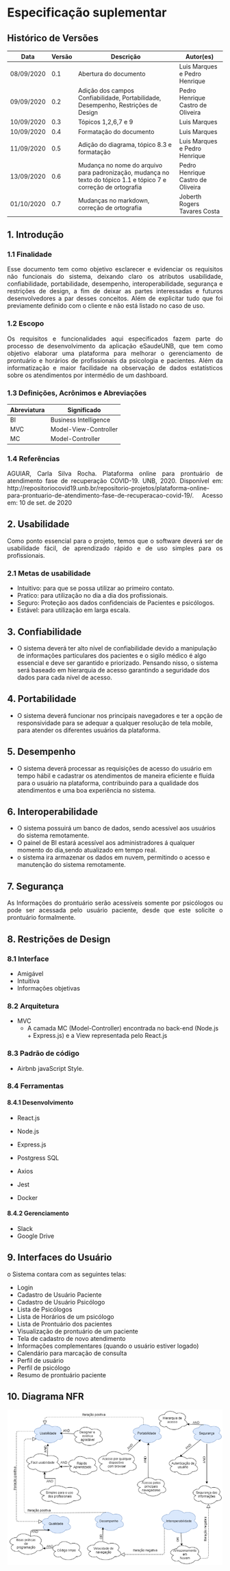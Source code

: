 # Especificação suplementar 

## Histórico de Versões
| Data     | Versão   | Descrição | Autor(es) |
| --- | --- | --- | --- | 
| 08/09/2020 | 0.1 | Abertura do documento | Luis Marques e Pedro Henrique | 
| 09/09/2020 | 0.2 | Adição dos campos Confiabilidade, Portabilidade, Desempenho, Restrições de Design | Pedro Henrique Castro de Oliveira |
|10/09/2020|0.3| Tópicos 1,2,6,7 e 9| Luis Marques |
|10/09/2020|0.4| Formatação do documento | Luis Marques |
|11/09/2020|0.5| Adição do diagrama, tópico 8.3 e formatação | Luis Marques e Pedro Henrique |
|13/09/2020|0.6| Mudança no nome do arquivo para padronização, mudança no texto do tópico 1.1 e tópico 7 e correção de ortografia | Pedro Henrique Castro de Oliveira |
|01/10/2020| 0.7 | Mudanças no markdown, correção de ortografia | Joberth Rogers Tavares Costa |

## 1. Introdução  

### 1.1 Finalidade 

<p style="text-align: justify">
  Esse documento tem como objetivo esclarecer e evidenciar os requisitos não funcionais do sistema, deixando claro os atributos usabilidade, confiabilidade, portabilidade, desempenho, interoperabilidade, segurança e restrições de design, a fim de deixar as partes interessadas e futuros desenvolvedores a par desses conceitos. Além de explicitar tudo que foi previamente definido com o cliente e não está listado no caso de uso.
</p>

### 1.2 Escopo 

<p style="text-align: justify">
  Os requisitos e funcionalidades aqui especificados fazem parte do processo de desenvolvimento da aplicação eSaudeUNB, que tem como objetivo elaborar uma plataforma para melhorar o gerenciamento de prontuário e horários de profissionais da psicologia e pacientes. Além da informatização e maior facilidade na observação de dados estatísticos sobre os atendimentos por intermédio de um dashboard.
</p>

### 1.3 Definições, Acrônimos e Abreviações

|Abreviatura|Significado|
| --- | --- |
| BI |Business Intelligence|
| MVC | Model-View-Controller|
|MC | Model-Controller|  

### 1.4 Referências 

<p style="text-align: justify">
  AGUIAR, Carla Silva Rocha. Plataforma online para prontuário de atendimento fase de recuperação COVID-19. UNB, 2020. Disponível em: http://repositoriocovid19.unb.br/repositorio-projetos/plataforma-online-para-prontuario-de-atendimento-fase-de-recuperacao-covid-19/. Acesso em: 10 de set. de 2020 
</p>

## 2. Usabilidade 
<p style="text-align: justify"> 
  Como ponto essencial para o projeto, temos que o software deverá ser de usabilidade fácil, de aprendizado rápido e de uso simples para os profissionais. 
</p>

### 2.1 Metas de usabilidade 

* Intuitivo: para que se possa utilizar ao primeiro contato.<br> 
* Pratico: para utilização no dia a dia dos profissionais.<br> 
* Seguro: Proteção aos dados confidenciais de Pacientes e psicólogos.<br> 
* Estável: para utilização em larga escala. <br>

## 3. Confiabilidade 

* O sistema deverá ter alto nível de confiabilidade devido a manipulação de informações particulares dos pacientes e o sigilo médico é algo essencial e deve ser garantido e priorizado. Pensando nisso, o sistema será baseado em hierarquia de acesso garantindo a seguridade dos dados para cada nível de acesso.

## 4. Portabilidade 

* O sistema deverá funcionar nos principais navegadores e ter a opção de responsividade para se adequar a qualquer resolução de tela mobile, para atender os diferentes usuários da plataforma. 

## 5. Desempenho 

* O sistema deverá processar as requisições de acesso do usuário em tempo hábil e cadastrar os atendimentos de maneira eficiente e fluída para o usuário na plataforma, contribuindo para a qualidade dos atendimentos e uma boa experiência no sistema.

## 6. Interoperabilidade  

* O sistema possuirá um banco de dados, sendo acessível aos usuários do sistema remotamente.  <br>
* O painel de BI estará acessível aos administradores á qualquer momento do dia,sendo atualizado em tempo real. <br>
* o sistema ira armazenar os dados em nuvem, permitindo o acesso e manutenção do sistema remotamente. <br>

## 7. Segurança  

<p style="text-align: justify;">
  As Informações do prontuário serão acessíveis somente por psicólogos ou pode ser acessada pelo usuário paciente, desde que este solicite o prontuário formalmente.
</p>

## 8. Restrições de Design  

### 8.1 Interface 

* Amigável 
* Intuitiva 
* Informações objetivas 

### 8.2 Arquitetura 
* MVC 
  * A camada MC (Model-Controller) encontrada no back-end (Node.js + Express.js) e a View representada pelo React.js

### 8.3 Padrão de código

* Airbnb javaScript Style.

### 8.4 Ferramentas 

#### 8.4.1 Desenvolvimento 

* React.js 

* Node.js 

* Express.js 

* Postgress SQL 

* Axios 

* Jest 

* Docker 

#### 8.4.2 Gerenciamento 
* Slack 
* Google Drive 

## 9. Interfaces do Usuário  

o Sistema contara com as seguintes telas:<br> 

* Login 
* Cadastro de Usuário Paciente
* Cadastro de Usuário Psicólogo
* Lista de Psicólogos
* Lista de Horários de um psicólogo
* Lista de Prontuário dos pacientes
* Visualização de prontuário de um paciente
* Tela de cadastro de novo atendimento 
* Informações complementares (quando o usuário estiver logado)
* Calendário para marcação de consulta 
* Perfil de usuário
* Perfil de psicólogo 
* Resumo de prontuário paciente 

## 10. Diagrama NFR 

[![Diagrama_NFR.png](./img/diagrama_NFR.png)](./img/diagrama_NFR.png)
